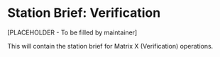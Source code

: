 # Station Brief: Verification

[PLACEHOLDER - To be filled by maintainer]

This will contain the station brief for Matrix X (Verification) operations.